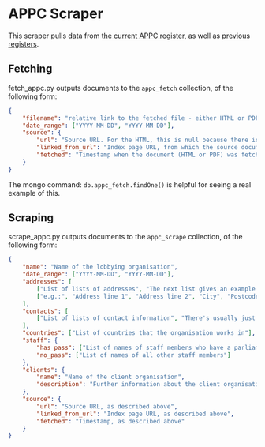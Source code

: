 APPC Scraper
============

This scraper pulls data from [the current APPC register](http://www.appc.org.uk/members/register/), as well as [previous registers](http://www.appc.org.uk/previous-registers/).

Fetching
--------

fetch_appc.py outputs documents to the `appc_fetch` collection, of the following form:

```json
{
    "filename": "relative link to the fetched file - either HTML or PDF",
    "date_range": ["YYYY-MM-DD", "YYYY-MM-DD"],
    "source": {
        "url": "Source URL. For the HTML, this is null because there is no direct link (it requires a POST request)",
        "linked_from_url": "Index page URL, from which the source documents are linked",
        "fetched": "Timestamp when the document (HTML or PDF) was fetched"
    }
}
```

The mongo command: `db.appc_fetch.findOne()` is helpful for seeing a real example of this.

Scraping
--------

scrape_appc.py outputs documents to the `appc_scrape` collection, of the following form:

```json
{
    "name": "Name of the lobbying organisation",
    "date_range": ["YYYY-MM-DD", "YYYY-MM-DD"],
    "addresses": [
        ["List of lists of addresses", "The next list gives an example of the sort of format"],
        ["e.g.:", "Address line 1", "Address line 2", "City", "Postcode"]
    ],
    "contacts": [
        ["List of lists of contact information", "There's usually just one, but occasionally more"]
    ],
    "countries": ["List of countries that the organisation works in"],
    "staff": {
        "has_pass": ["List of names of staff members who have a parliamentary pass"],
        "no_pass": ["List of names of all other staff members"]
    },
    "clients": {
        "name": "Name of the client organisation",
        "description": "Further information about the client organisation. Format varies; this is often just a URL, but occasionally other info."
    },
    "source": {
        "url": "Source URL, as described above",
        "linked_from_url": "Index page URL, as described above",
        "fetched": "Timestamp, as described above"
    }
}
```
